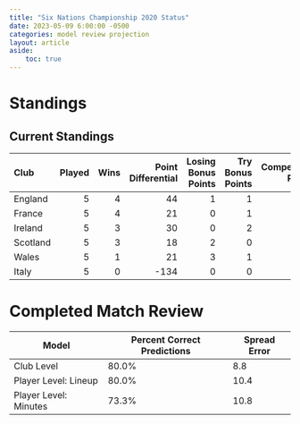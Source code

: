 ```yaml
---  
title: "Six Nations Championship 2020 Status"  
date: 2023-05-09 6:00:00 -0500  
categories: model review projection  
layout: article  
aside:  
    toc: true  
---
```

# Standings

## Current Standings


| Club     |   Played |   Wins |   Point Differential |   Losing Bonus Points |   Try Bonus Points |   Competition Points |
|:---------|---------:|-------:|---------------------:|----------------------:|-------------------:|---------------------:|
| England  |        5 |      4 |                   44 |                     1 |                  1 |                   18 |
| France   |        5 |      4 |                   21 |                     0 |                  1 |                   17 |
| Ireland  |        5 |      3 |                   30 |                     0 |                  2 |                   14 |
| Scotland |        5 |      3 |                   18 |                     2 |                  0 |                   14 |
| Wales    |        5 |      1 |                   21 |                     3 |                  1 |                    8 |
| Italy    |        5 |      0 |                 -134 |                     0 |                  0 |                    0 |



# Completed Match Review


| Model | Percent Correct Predictions | Spread Error |
| ------ | ------ | ------ |
| Club Level | 80.0% | 8.8 |
| Player Level: Lineup | 80.0% | 10.4 |
| Player Level: Minutes | 73.3% | 10.8 |

